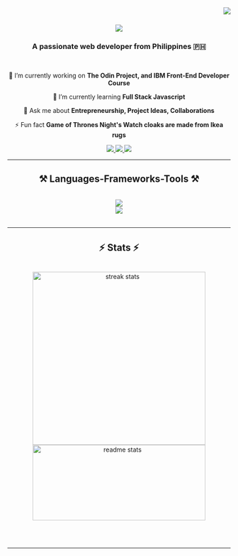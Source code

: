 <img align="right" src="https://visitor-badge.laobi.icu/badge?page_id=rhyumiranda" />

<h1 align="center">
    <img src="https://readme-typing-svg.herokuapp.com?font=Roboto&size=35&duration=4000&pause=1000&color=808080&center=true&vCenter=true&random=false&width=500&height=70&lines=Hello%2C+I'm+Rhyu+Miranda!;A+Front-End+Developer" />
</h1>

<h3 align="center">A passionate web developer from Philippines 🇵🇭</h3>

<br/>

<div align="center">
 
 🔭 I’m currently working on **The Odin Project, and IBM Front-End Developer Course**
 
 🌱 I’m currently learning **Full Stack Javascript**

💬 Ask me about **Entrepreneurship, Project Ideas, Collaborations**

⚡ Fun fact **Game of Thrones Night's Watch cloaks are made from Ikea rugs**

 </div>
 
<div align="center"> 
  <a href="mailto:rhyu.agapito.miranda@gmail.com">
    <img src="https://img.shields.io/badge/Gmail-333333?style=for-the-badge&logo=gmail&logoColor=red" />
  </a>
  <a href="https://www.linkedin.com/in/rhyumiranda/" target="_blank">
    <img src="https://img.shields.io/badge/LinkedIn-0077B5?style=for-the-badge&logo=linkedin&logoColor=white" target="_blank" />
  </a>
  <a href="" target="_blank">
     <img src="https://img.shields.io/badge/Portfolio-FF5722?style=for-the-badge&logo=todoist&logoColor=white" target="_blank" /> <!-- sqlite, safari, google-chrome are other good icon options -->
  </a>
</div>

 <hr/>
 
<h2 align="center">⚒️ Languages-Frameworks-Tools ⚒️</h2>
<br/>
<div align="center">
    <img src="https://skillicons.dev/icons?i=github,git,vscode,figma,linux" /><br>
    <img src="https://skillicons.dev/icons?i=html,css,javascript,nodejs" /><br>
</div>

<br/>

<hr/>

<h2 align="center">⚡ Stats ⚡</h2>
<br>
<div align=center>
  <img width=390 src="https://github-readme-stats.vercel.app/api?username=rhyumiranda&count_private=true&theme=graywhite&border_radius=10" alt="streak stats"/>
  <img height=170 width=390 src="https://github-readme-stats.vercel.app/api?username=rhyumiranda&count_private=true&show_icons=true&theme=graywhite&rank_icon=github&border_radius=15" alt="readme stats" />
  <br/>
</div>
<!-- <div align=center>
  <img width=300 src="https://github-readme-stats.vercel.app/api/top-langs/?username=rhyumiranda&hide=HTML&langs_count=8&layout=compact&theme=graywhite&border_radius=10&size_weight=0.5&count_weight=0.5&exclude_repo=github-readme-stats" alt="top langs " />
</div> -->

<br/><br/>

<hr/>

<br/>

<!-- <div align="center">
<a width=280 href='https://ko-fi.com/V7V4RAK9C' target='_blank'><img height='64' style='border:0px;height:64px;' src='https://storage.ko-fi.com/cdn/kofi1.png?v=3' border='0' alt='Buy Me a Coffee at ko-fi.com' /></a>
</div>

<br/> -->
